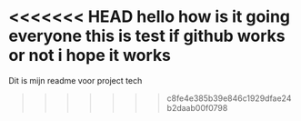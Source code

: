 <<<<<<< HEAD
hello
how is it going everyone this is test if github works or not i hope it works
=======
Dit is mijn readme voor project tech
>>>>>>> c8fe4e385b39e846c1929dfae24b2daab00f0798
